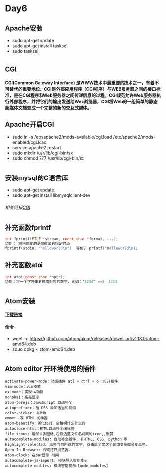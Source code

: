 # Day6
## Apache安装
* sudo apt-get update
* sudo apt-get install tasksel
* sudo tasksel
#
## CGI
#### CGI(Common Gateway Interface) 是WWW技术中最重要的技术之一，有着不可替代的重要地位。CGI是外部应用程序（CGI程序）与WEB服务器之间的接口标准，是在CGI程序和Web服务器之间传递信息的过程。CGI规范允许Web服务器执行外部程序，并将它们的输出发送给Web浏览器，CGI将Web的一组简单的静态超媒体文档变成一个完整的新的交互式媒体。
## Apache开启CGI
* sudo ln -s /etc/apache2/mods-available/cgi.load /etc/apache2/mods-enabled/cgi.load
* service apache2 restart
* sudo mkdir /usr/lib/cgi-bin/sx
* sudo chmod 777 /usr/lib/cgi-bin/sx
# 
## 安装mysql的C语言库
* sudo apt-get update
* sudo apt-get install libmysqlclient-dev
###### 相关链接[CGI](https://boutell.com/cgic/)
#
## 补充函数fprintf
```C
int fprintf(FILE *stream, const char *format, ...);
功能： 将格式化的语句输出到指定的流
fprintf(stdin, "helloworld\n")  等价于 printf("helloworld\n);
```
## 补充函数atoi
```C
int atoi(const char *nptr);
功能：将一个字符串转换成对应的数字，比如：“1234” ==》 1234
```
#
## Atom安装
#### [下载链接](https://atom.io/)
#### 命令
* wget -c https://github.com/atom/atom/releases/download/v1.18.0/atom-amd64.deb
* sduo dpkg -i atom-amd64.deb
#
## Atom editor 开环境使用的插件


    activate-power-mode：动感插件 atl + ctrl + o :打开插件
    vim-mode：vim模式
    ex-mode：实现:w功能
    monokai：高亮显示
    atom-ternjs：JavaScript 自动补全
    autoprefixer：给 CSS 添加适当的前缀
    color-picker：选颜色
    emmet：写 HTML 的神器
    atom-beautify：美化代码，空格啊什么什么的
    autoclose-html：HTML自动补全闭标签
    file-icons: 增加许多图标,在侧边蓝文件名前面的icon,,很赞
    autocomplete-modules: 自动补全插件, 有HTML, CSS, python 等
    highlight-selected: 高亮当前所选的文字, 双击后全文这个词或变量都会变高亮.
    Open In Browser: 右键打开浏览器.
    atom-clock: 在bar显示 时间
    autocomplete-js-import: 模块导入智能提示
    autocomplete-modules: 模块智能提示【node_modules】
